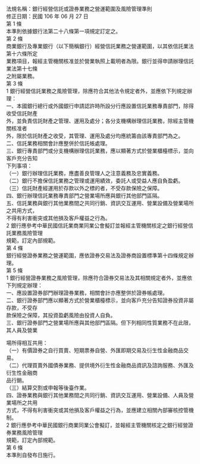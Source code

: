 法規名稱：銀行經營信託或證券業務之營運範圍及風險管理準則  
修正日期：民國 106 年 06 月 27 日  
第 1 條  
本準則依據銀行法第二十八條第一項規定訂定之。  
第 2 條  
商業銀行及專業銀行（以下簡稱銀行）經營信託業務之營運範圍，以其依信託業法第十六條所定  
業務項目，報經主管機關核准並於營業執照上載明者為限。銀行並得申請辦理信託業法第十七條  
之附屬業務。  
第 3 條  
1 銀行經營信託業務之風險管理，除應符合其他法令規定者外，並應依下列規定辦理：  
一、本國銀行總行或外國銀行申請認許時所設分行應設置信託業務專責部門，除得收受信託財產  
外，並負責信託財產之管理、運用及處分；各分支機構辦理信託業務，除經主管機關核准者  
外，限於信託財產之收受，其管理、運用及處分均應統籌由該專責部門為之。  
二、信託業務相關會計應整併於信託帳處理。  
三、銀行專責部門或分支機構辦理信託業務，應以顯著方式於營業櫃檯標示，並向客戶充分告知  
下列事項：  
（一）銀行辦理信託業務，應盡善良管理人之注意義務及忠實義務。  
（二）銀行不擔保信託業務之管理或運用績效，委託人或受益人應自負盈虧。  
（三）信託財產經運用於存款以外之標的者，不受存款保險之保障。  
四、銀行辦理信託業務專責部門之營業場所應與銀行其他部門區隔。  
五、信託業務與銀行其他業務間之共同行銷、資訊交互運用、營業設備及營業場所之共用方式，  
不得有利害衝突或其他損及客戶權益之行為。  
2 銀行應參考中華民國信託業商業同業公會擬訂並報經主管機關核定之銀行經營信託業務風險管理  
規範，訂定內部規範。  
第 4 條  
銀行經營證券業務之營運範圍，應依證券交易法及證券商設置標準第十四條規定辦理。  
第 5 條  
1 銀行經營證券業務之風險管理，除應符合證券交易法及其相關規定者外，並應依下列規定辦理：  
一、應設置證券部門辦理證券業務，相關會計亦應整併於證券帳處理。  
二、銀行證券部門應以顯著方式於營業櫃檯標示，並向客戶充分告知證券投資非屬存款，不受存  
款保險之保障，其投資盈虧風險由投資人自負。  
三、銀行證券部門之營業場所應與其他部門區隔。但下列相同性質業務不在此限，其人員及營業  


場所得相互共用：  
（一）有價證券之自行買賣、短期票券自營、外匯即期交易及衍生性金融商品交易。  
（二）代理買賣外國債券業務、提供境外衍生性金融商品資訊及諮詢服務、外匯及衍生性金融商  
品行銷。  
（三）結算交割或申報等後臺作業。  
四、證券業務與銀行其他業務間之共同行銷、資訊交互運用、營業設備、人員及營業場所之共用  
方式，不得有利害衝突或其他損及客戶權益之行為，並應建立相關內部審核控管機制。  
2 銀行應參考中華民國銀行商業同業公會擬訂，並報經主管機關核定之銀行經營證券業務風險管理  
規範，訂定內部規範。  
第 6 條  
本準則自發布日施行。  


